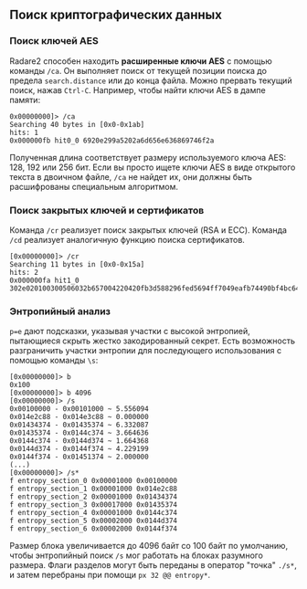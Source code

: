 ## Поиск криптографических данных

### Поиск ключей AES
Radare2 способен находить **расширенные ключи AES** с помощью команды `/ca`. Он выполняет поиск от текущей позиции поиска до предела `search.distance` или до конца файла. Можно прервать текущий поиск, нажав `Ctrl-C`. Например, чтобы найти ключи AES в дампе памяти:

```
0x00000000]> /ca
Searching 40 bytes in [0x0-0x1ab]
hits: 1
0x000000fb hit0_0 6920e299a5202a6d656e636869746f2a
```

Полученная длина соответствует размеру используемого ключа AES: 128, 192 или 256 бит. Если вы просто ищете ключи AES в виде открытого текста в двоичном файле, `/ca` не найдет их, они должны быть расшифрованы специальным алгоритмом.

### Поиск закрытых ключей и сертификатов
Команда `/cr` реализует поиск закрытых ключей (RSA и ECC). Команда `/cd` реализует аналогичную функцию поиска сертификатов.

```
[0x00000000]> /cr
Searching 11 bytes in [0x0-0x15a]
hits: 2
0x000000fa hit1_0 302e020100300506032b657004220420fb3d588296fed5694ff7049eafb74490bf4bc6467ee11a08...
```

### Энтропийный анализ
`p=e` дают подсказки, указывая участки с высокой энтропией, пытающиеся скрыть жестко закодированный секрет. Есть возможность разграничить участки энтропии для последующего использования с помощью команды `\s`:

```
[0x00000000]> b
0x100
[0x00000000]> b 4096
[0x00000000]> /s
0x00100000 - 0x00101000 ~ 5.556094
0x014e2c88 - 0x014e3c88 ~ 0.000000
0x01434374 - 0x01435374 ~ 6.332087
0x01435374 - 0x0144c374 ~ 3.664636
0x0144c374 - 0x0144d374 ~ 1.664368
0x0144d374 - 0x0144f374 ~ 4.229199
0x0144f374 - 0x01451374 ~ 2.000000
(...)
[0x00000000]> /s*
f entropy_section_0 0x00001000 0x00100000
f entropy_section_1 0x00001000 0x014e2c88
f entropy_section_2 0x00001000 0x01434374
f entropy_section_3 0x00017000 0x01435374
f entropy_section_4 0x00001000 0x0144c374
f entropy_section_5 0x00002000 0x0144d374
f entropy_section_6 0x00002000 0x0144f374
```

Размер блока увеличивается до 4096 байт со 100 байт по умолчанию, чтобы энтропийный поиск `/s` мог работать на блоках разумного размера. Флаги разделов могут быть переданы в оператор "точка"  `./s*`, и затем перебраны при помощи `px 32 @@ entropy*`.
